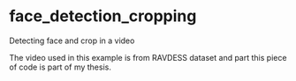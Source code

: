 # face_detection_cropping
Detecting face and crop in a video

The video used in this example is from RAVDESS dataset and part this piece of code is part of my thesis.
